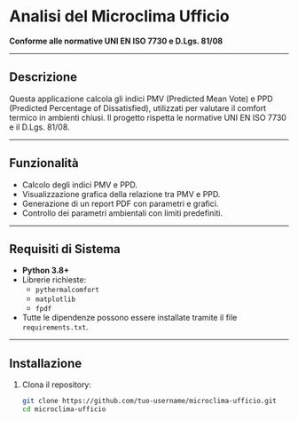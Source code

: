 # Analisi del Microclima Ufficio

**Conforme alle normative UNI EN ISO 7730 e D.Lgs. 81/08**

---

## Descrizione
Questa applicazione calcola gli indici PMV (Predicted Mean Vote) e PPD (Predicted Percentage of Dissatisfied), utilizzati per valutare il comfort termico in ambienti chiusi. Il progetto rispetta le normative UNI EN ISO 7730 e il D.Lgs. 81/08.

---

## Funzionalità
- Calcolo degli indici PMV e PPD.
- Visualizzazione grafica della relazione tra PMV e PPD.
- Generazione di un report PDF con parametri e grafici.
- Controllo dei parametri ambientali con limiti predefiniti.

---

## Requisiti di Sistema
- **Python 3.8+**
- Librerie richieste:
  - `pythermalcomfort`
  - `matplotlib`
  - `fpdf`
- Tutte le dipendenze possono essere installate tramite il file `requirements.txt`.

---

## Installazione

1. Clona il repository:
   ```bash
   git clone https://github.com/tuo-username/microclima-ufficio.git
   cd microclima-ufficio
